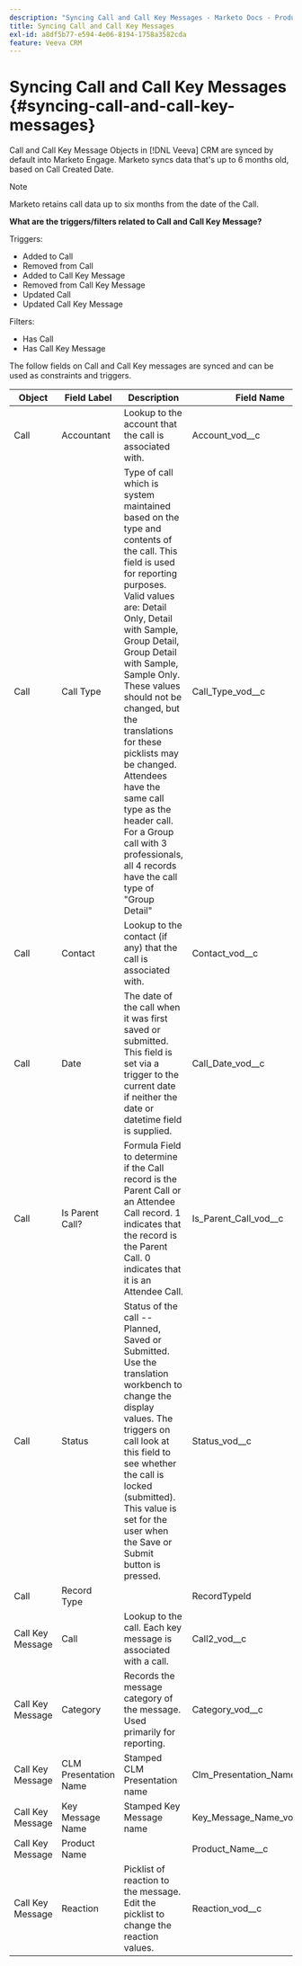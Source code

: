 ```yaml
---
description: "Syncing Call and Call Key Messages - Marketo Docs - Product Documentation"
title: Syncing Call and Call Key Messages
exl-id: a8df5b77-e594-4e06-8194-1758a3582cda
feature: Veeva CRM
---
```

# Syncing Call and Call Key Messages {#syncing-call-and-call-key-messages}

Call and Call Key Message Objects in [!DNL Veeva] CRM are synced by default into Marketo Engage. Marketo syncs data that's up to 6 months old, based on Call Created Date.

>[!NOTE]
>
>Marketo retains call data up to six months from the date of the Call.

**What are the triggers/filters related to Call and Call Key Message?**

Triggers:

* Added to Call
* Removed from Call
* Added to Call Key Message
* Removed from Call Key Message
* Updated Call
* Updated Call Key Message

Filters:

* Has Call
* Has Call Key Message

The follow fields on Call and Call Key messages are synced and can be used as constraints and triggers.

<table>
  <colgroup>
    <col>
    <col>
    <col>
    <col>
    <col>
  </colgroup>
  <thead>
    <tr>
      <th>
        Object
      </th>
      <th>
        Field Label
      </th>
      <th>
        Description
      </th>
      <th>
        Field Name
      </th>
      <th>
        Data Type
      </th>
    </tr>
  </thead>
  <tbody>
    <tr>
      <td>Call</td>
      <td>Accountant</td>
      <td>Lookup to the account that the call is associated with.</td>
      <td>Account_vod__c</td>
      <td>Lookup (Account)</td>
    </tr>
    <tr>
      <td>Call</td>
      <td>Call Type</td>
      <td>Type of call which is system maintained based on the type and contents of the call. This field is used for reporting purposes. Valid values are: Detail Only, Detail with Sample, Group Detail, Group Detail with Sample, Sample Only. These values should not be changed, but the translations for these picklists may be changed. Attendees have the same call type as the header call. For a Group call with 3 professionals, all 4 records have the call type of "Group Detail"</td>
      <td>Call_Type_vod__c</td>
      <td>Picklist</td>
    </tr>
    <tr>
     <td>Call</td>
      <td>Contact</td>
      <td>Lookup to the contact (if any) that the call is associated with.</td>
      <td>Contact_vod__c</td>
      <td>Lookup(Contact)</td>
    </tr>
    <tr>
      <td>Call</td>
      <td>Date</td>
      <td>The date of the call when it was first saved or submitted. This field is set via a trigger to the current date if neither the date or datetime field is supplied.</td>
      <td>Call_Date_vod__c</td>
      <td>Date</td>
    </tr>
    <tr>
      <td>Call</td>
      <td>Is Parent Call?</td>
      <td>Formula Field to determine if the Call record is the Parent Call or an Attendee Call record. 1 indicates that the record is the Parent Call. 0 indicates that it is an Attendee Call.</td>
      <td>Is_Parent_Call_vod__c</td>
      <td>Formula (Number)</td>
    </tr>
    <tr>
      <td>Call</td>
      <td>Status</td>
      <td>Status of the call -- Planned, Saved or Submitted. Use the translation workbench to change the display values. The triggers on call look at this field to see whether the call is locked (submitted). This value is set for the user when the Save or Submit button is pressed.</td>
      <td>Status_vod__c</td>
      <td>Picklist</td>
    </tr>
    <tr>
      <td>Call</td>
      <td>Record Type</td>
      <td>&nbsp;</td>
      <td>RecordTypeId</td>
      <td>Record Type</td>
    </tr>
    <tr>
      <td>Call Key Message</td>
      <td>Call</td>
      <td>Lookup to the call. Each key message is associated with a call.</td>
      <td>Call2_vod__c</td>
      <td>Master-Detail(Call)</td>
    </tr>
    <tr>
      <td>Call Key Message</td>
      <td>Category</td>
      <td>Records the message category of the message. Used primarily for reporting.</td>
      <td>Category_vod__c</td>
      <td>Picklist</td>
    </tr>
    <tr>
      <td>Call Key Message</td>
      <td>CLM Presentation Name</td>
      <td>Stamped CLM Presentation name</td>
      <td>Clm_Presentation_Name_vod__c</td>
      <td>Text (80)</td>
    </tr>
    <tr>
      <td>Call Key Message</td>
      <td>Key Message Name</td>
      <td>Stamped Key Message name</td>
      <td>Key_Message_Name_vod__c</td>
      <td>Text (80)</td>
    </tr>
    <tr>
      <td>Call Key Message</td>
      <td>Product Name</td>
      <td>&nbsp;</td>
      <td>Product_Name__c</td>
      <td>Formula (Text)</td>
    </tr>
    <tr>
      <td>Call Key Message</td>
      <td>Reaction</a>
      </td>
      <td>Picklist of reaction to the message. Edit the picklist to change the reaction values.</td>
      <td>Reaction_vod__c</td>
      <td>Picklist</td>
    </tr>
  </tbody>
</table>

